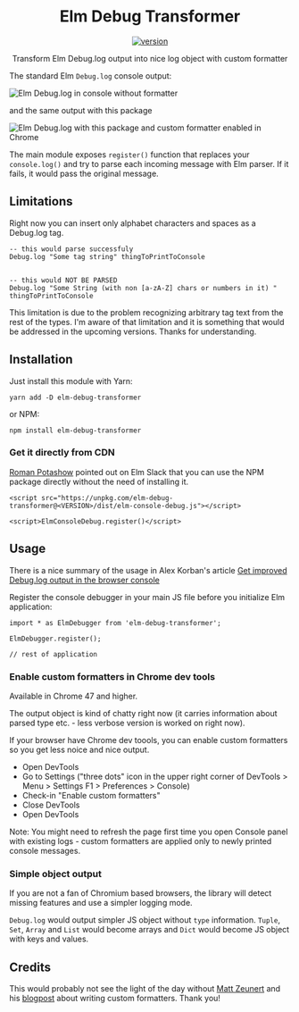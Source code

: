 <div align="center">
    <h1>Elm Debug Transformer</h1>
    <a href="https://badge.fury.io/js/elm-debug-transformer">
      <img src="https://badge.fury.io/js/elm-debug-transformer.svg" alt="version">
    </a>
    <p>Transform Elm Debug.log output into nice log object with custom formatter</p>
</div>

The standard Elm `Debug.log` console output:

![Elm Debug.log in console without formatter](img/ugly_output.png)

and the same output with this package 

![Elm Debug.log with this package and custom formatter enabled in Chrome](img/nice_output.png)

The main module exposes `register()` function that replaces your `console.log()` and try to parse each incoming message with Elm parser. If it fails, it would pass the original message.

## Limitations

Right now you can insert only alphabet characters and spaces as a Debug.log tag. 
```
-- this would parse successfuly
Debug.log "Some tag string" thingToPrintToConsole


-- this would NOT BE PARSED
Debug.log "Some String (with non [a-zA-Z] chars or numbers in it) " thingToPrintToConsole
```

This limitation is due to the problem recognizing arbitrary tag text from the rest of the types. I'm aware of that limitation and it is something that would be addressed in the upcoming versions. Thanks for understanding.


## Installation

Just install this module with Yarn:

```
yarn add -D elm-debug-transformer
```

or NPM:

```
npm install elm-debug-transformer
```

### Get it directly from CDN

[Roman Potashow](https://github.com/justgook) pointed out on Elm Slack that you can use the NPM package directly without the need of installing it.

```
<script src="https://unpkg.com/elm-debug-transformer@<VERSION>/dist/elm-console-debug.js"></script>

<script>ElmConsoleDebug.register()</script>
```


## Usage

There is a nice summary of the usage in Alex Korban's article [Get improved Debug.log output in the browser console](https://korban.net/posts/elm/2019-07-02-improved-debug-log-output-browser-console/)

Register the console debugger in your main JS file before you initialize Elm application:

```
import * as ElmDebugger from 'elm-debug-transformer';

ElmDebugger.register();

// rest of application
```

### Enable custom formatters in Chrome dev tools
Available in Chrome 47 and higher.

The output object is kind of chatty right now (it carries information about parsed type etc. - less verbose version is worked on right now). 

If your browser have Chrome dev toools, you can enable custom formatters so you get less noice and nice output.

  - Open DevTools
  - Go to Settings ("three dots" icon in the upper right corner of DevTools > Menu > Settings F1 > Preferences > Console)
  - Check-in "Enable custom formatters"
  - Close DevTools
  - Open DevTools

Note: You might need to refresh the page first time you open Console panel with existing logs - custom formatters are applied only to newly printed console messages.

### Simple object output

If you are not a fan of Chromium based browsers, the library will detect missing features and use a simpler logging mode. 

`Debug.log` would output simpler JS object without `type` information. `Tuple`, `Set`, `Array` and `List` would become arrays and `Dict` would become JS object with keys and values.

## Credits

This would probably not see the light of the day without [Matt Zeunert](https://github.com/mattzeunert) and his [blogpost](https://www.mattzeunert.com/2016/02/19/custom-chrome-devtools-object-formatters.html) about writing custom formatters. Thank you!

